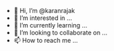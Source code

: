 - 👋 Hi, I’m @karanrajak
- 👀 I’m interested in ...
- 🌱 I’m currently learning ...
- 💞️ I’m looking to collaborate on ...
- 📫 How to reach me ...

<!---
karanrajak/karanrajak is a ✨ special ✨ repository because its `README.md` (this file) appears on your GitHub profile.
You can click the Preview link to take a look at your changes.
--->
